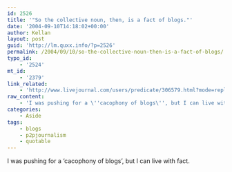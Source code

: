 ```yaml
---
id: 2526
title: '"So the collective noun, then, is a fact of blogs."'
date: '2004-09-10T14:18:02+00:00'
author: Kellan
layout: post
guid: 'http://lm.quxx.info/?p=2526'
permalink: /2004/09/10/so-the-collective-noun-then-is-a-fact-of-blogs/
typo_id:
    - '2524'
mt_id:
    - '2379'
link_related:
    - 'http://www.livejournal.com/users/predicate/306579.html?mode=reply'
raw_content:
    - 'I was pushing for a \''cacophony of blogs\'', but I can live with fact.'
categories:
    - Aside
tags:
    - blogs
    - p2pjournalism
    - quotable
---
```


I was pushing for a ‘cacophony of blogs’, but I can live with fact.